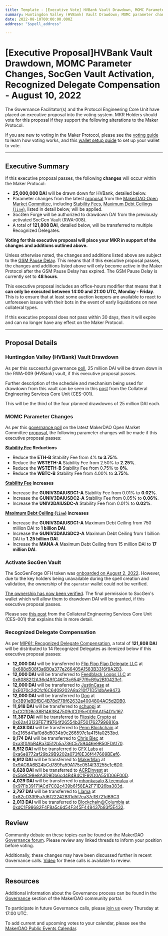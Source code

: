 ```yaml
---
title: Template - [Executive Vote] HVBank Vault Drawdown, MOMC Parameter Changes, SocGen Vault Activation, Recognized Delegate Compensation - August 10, 2022
summary: Huntingdon Valley (HVBank) Vault Drawdown; MOMC parameter changes, including Stability Fees and Maximum Debt Ceilings; SocGen Vault activation (OFH token, onboarded as RWA008-A); Recognized Delegates compensation (121,808 DAI).
date: 2022-08-10T00:00:00.000Z
address: "$spell_address"

---
```

# [Executive Proposal]HVBank Vault Drawdown, MOMC Parameter Changes, SocGen Vault Activation, Recognized Delegate Compensation - August 10, 2022

The Governance Facilitator(s) and the Protocol Engineering Core Unit have placed an executive proposal into the voting system. MKR Holders should vote for this proposal if they support the following alterations to the Maker Protocol.

If you are new to voting in the Maker Protocol, please see the [voting guide](https://community-development.makerdao.com/en/learn/governance/how-voting-works/) to learn how voting works, and this [wallet setup guide](https://community-development.makerdao.com/en/learn/governance/voting-setup/) to set up your wallet to vote.

---

## Executive Summary

If this executive proposal passes, the following **changes** will occur within the Maker Protocol:
- **25,000,000 DAI** will be drawn down for HVBank, detailed below.
- Parameter changes from the latest [proposal](https://forum.makerdao.com/t/parameter-changes-proposal-ppg-omc-001-28-july-2022/16895) from the [MakerDAO Open Market Committee](https://forum.makerdao.com/t/parameter-proposal-group-makerdao-open-market-committee/7355), including [Stability Fees](https://manual.makerdao.com/parameter-index/vault-risk/param-stability-fee), [Maximum Debt Ceilings (`line`)](https://manual.makerdao.com/module-index/module-dciam#maximum-debt-ceiling-line), listed in detail below, will be applied.
- SocGen Forge will be authorized to drawdown DAI from the previously activated SocGen Vault (RWA-008).
- A total of **121,808 DAI**, detailed below, will be transferred to multiple Recognized Delegates.

**Voting for this executive proposal will place your MKR in support of the changes and additions outlined above.**

Unless otherwise noted, the changes and additions listed above are subject to the [GSM Pause Delay](https://manual.makerdao.com/parameter-index/core/param-gsm-pause-delay). This means that if this executive proposal passes, the changes and additions listed above will only become active in the Maker Protocol after the GSM Pause Delay has expired. The GSM Pause Delay is currently set to **48 hours**.

This executive proposal includes an office-hours modifier that means that it **can only be executed between 14:00 and 21:00 UTC, Monday - Friday**. This is to ensure that at least some auction keepers are available to react to unforeseen issues with their bots in the event of early liquidations on new collateral types.

If this executive proposal does not pass within 30 days, then it will expire and can no longer have any effect on the Maker Protocol.

---

## Proposal Details

### Huntingdon Valley (HVBank) Vault Drawdown

As per this successful governance [poll](https://vote.makerdao.com/polling/QmQMDasC#vote-breakdown), 25 million DAI will be drawn down in the RWA-009 (HVBank) vault, if this executive proposal passes.

Further description of the schedule and mechanism being used for drawdown from this vault can be seen in this [post](https://forum.makerdao.com/t/rwa009-hvbank-mip21-token-ces-domain-team-assessment/15861/8) from the Collateral Engineering Services Core Unit (CES-001).

This will be the third of the four planned drawdowns of 25 million DAI each.

### MOMC Parameter Changes

As per this [governance poll](https://vote.makerdao.com/polling/QmfMRfE4) on the latest MakerDAO Open Market Committee [proposal](https://forum.makerdao.com/t/parameter-changes-proposal-ppg-omc-001-28-july-2022/16895), the following parameter changes will be made if this executive proposal passes:

**[Stability Fee](https://manual.makerdao.com/parameter-index/vault-risk/param-stability-fee) Reductions**

- Reduce the **ETH-B** Stability Fee from 4% **to 3.75%**.
- Reduce the **WSTETH-A** Stability Fee from 2.50% to **2.25%**.
- Reduce the **WSTETH-B** Stability Fee from 0.75% to **0%**.
- Reduce the **WBTC-B** Stability Fee from 4.00% to **3.75%**.

**[Stability Fee](https://manual.makerdao.com/parameter-index/vault-risk/param-stability-fee) Increases**

- Increase the **GUNIV3DAIUSDC1-A** Stability Fee from 0.01% to **0.02%**.
- Increase the **GUNIV3DAIUSDC2-A** Stability Fee from 0.05% to **0.06%**.
- Increase the **UNIV2DAIUSDC-A** Stability Fee from 0.01% to **0.02%**.

**[Maximum Debt Ceiling (`line`)](https://manual.makerdao.com/module-index/module-dciam#maximum-debt-ceiling-line) Increases**
- Increase the **GUNIV3DAIUSDC1-A** Maximum Debt Ceiling from 750 million DAI to **1 billion DAI**.
- Increase the **GUNIV3DAIUSDC2-A** Maximum Debt Ceiling from 1 billion DAI to **1.25 billion DAI**.
- Increase the **MANA-A** Maximum Debt Ceiling from 15 million DAI to **17 million DAI**.

### Activate SocGen Vault

The SocGenForge OFH token was [onboarded on August 2, 2022](https://vote.makerdao.com/executive/template-executive-vote-onboarding-real-world-asset-vaults-july-29-2022). However, due to the key holders being unavailable during the spell creation and validation, the ownership of the `operator` wallet could not be verified. 

[The ownership has now been verified](https://forum.makerdao.com/t/security-tokens-refinancing-mip6-application-for-ofh-tokens/10605/42). The final permission to SocGen's wallet which will allow them to drawdown DAI will be granted, if this executive proposal passes.

Please see [this post](https://forum.makerdao.com/t/socgen-forge-ofh-granting-final-permission-after-the-onboarding/17033) from the Collateral Engineering Services Core Unit (CES-001) that explains this in more detail.

### Recognized Delegate Compensation

As per [MIP61: Recognized Delegate Compensation](https://mips.makerdao.com/mips/details/MIP61), a total of **121,808 DAI** will be distributed to 14 Recognized Delegates as itemized below if this executive proposal passes:

- **12,000 DAI** will be transferred to [Flip Flop Flap Delegate LLC](https://vote.makerdao.com/address/0x0f4be9f208c552a6b04d9a1222f385785f95beaa) at [0x688d508f3a6B0a377e266405A1583B3316f9A2B3](https://etherscan.io/address/0x688d508f3a6B0a377e266405A1583B3316f9A2B3).
- **12,000 DAI** will be transferred to [Feedblack Loops LLC](https://vote.makerdao.com/address/0x92e1ca8b69a44bb17afa92838da68fc41f12250a) at [0x80882f2A36d49fC46C3c654F7f9cB9a2Bf0423e1](https://etherscan.io/address/0x80882f2A36d49fC46C3c654F7f9cB9a2Bf0423e1).
- **12,000 DAI** will be transferred to [JustinCase](https://vote.makerdao.com/address/0xcdb792c14391f7115ba77a7cd27f724fc9ea2091) at [0xE070c2dCfcf6C6409202A8a210f71D51dbAe9473](https://etherscan.io/address/0xE070c2dCfcf6C6409202A8a210f71D51dbAe9473).
- **12,000 DAI** will be transferred to [Doo](https://vote.makerdao.com/address/0x8804d391472126da56b9a560aef6c6d5aaa7607b) at [0x3B91eBDfBC4B78d778f62632a4004804AC5d2DB0](https://etherscan.io/address/0x3B91eBDfBC4B78d778f62632a4004804AC5d2DB0).
- **11,918 DAI** will be transferred to [schuppi](https://vote.makerdao.com/address/0xb4b82978fce6d26a22dea7e653bb9ce8e14f8056) at [0xCCffDBc38B1463847509dCD95e0D9AAf54D1c167](https://etherscan.io/address/0xCCffDBc38B1463847509dCD95e0D9AAf54D1c167).
- **11,387 DAI** will be transferred to [Flipside Crypto](https://vote.makerdao.com/address/0x84b05b0a30b6ae620f393d1037f217e607ad1b96) at [0x62a43123FE71f9764f26554b3F5017627996816a](https://etherscan.io/address/0x62a43123FE71f9764f26554b3F5017627996816a).
- **9,438 DAI** will be transferred to [Penn Blockchain](https://vote.makerdao.com/address/0x7ddb50a5b15aea7e7cf9ac8e55a7f9fd9d05ecc6) at [0x2165d41af0d8d5034b9c266597c1a415fa0253bd](https://etherscan.io/address/0x2165d41af0d8d5034b9c266597c1a415fa0253bd).
- **9,174 DAI** will be transferred to [Chris Blec](https://vote.makerdao.com/address/0x2c511d932c5a6fe4071262d49bfc018cfbaaa1f5) at [0xa3f0AbB4Ba74512b5a736C5759446e9B50FDA170](https://etherscan.io/address/0xa3f0AbB4Ba74512b5a736C5759446e9B50FDA170).
- **8,512 DAI** will be transferred to [GFX Labs](https://vote.makerdao.com/address/0xf60d7a62c98f65480725255e831de531efe3fe14) at [0xa6e8772af29b29B9202a073f8E36f447689BEef6](https://etherscan.io/address/0xa6e8772af29b29B9202a073f8E36f447689BEef6).
- **6,912 DAI** will be transferred to [MakerMan](https://vote.makerdao.com/address/0x22d5294a23d49294bf11d9db8beda36e104ad9b3) at [0x9AC6A6B24bCd789Fa59A175c0514f33255e1e6D0](https://etherscan.io/address/0x9AC6A6B24bCd789Fa59A175c0514f33255e1e6D0).
- **6,628 DAI** will be transferred to [ACREInvest](https://vote.makerdao.com/address/0x4d3ac33ab1dd7b0f352b8e590fe8b62c4c39ead5) at [0x5b9C98e8A3D9Db6cd4B4B4C1F92D0A551D06F00D](https://etherscan.io/address/0x5b9C98e8A3D9Db6cd4B4B4C1F92D0A551D06F00D).
- **4,029 DAI** will be transferred to [mhonkasalo & teemulau](https://vote.makerdao.com/address/0xaa19f47e6acb02df88efa9f023f2a38412069902) at [0x97Fb39171ACd7C82c439b6158EA2F71D26ba383d](https://etherscan.io/address/0x97Fb39171ACd7C82c439b6158EA2F71D26ba383d).
- **3,797 DAI** will be transferred to [Llama](https://vote.makerdao.com/address/0x4e314eba76c3062140ad196e4ffd34485e33c5f5) at [0x82cD339Fa7d6f22242B31d5f7ea37c1B721dB9C3](https://etherscan.io/address/0x82cD339Fa7d6f22242B31d5f7ea37c1B721dB9C3).
- **2,013 DAI** will be transferred to [Blockchain@Columbia](https://vote.makerdao.com/address/0xb8df77c3bd57761bd0c55d2f873d3aa89b3da8b7) at [0xdC1F98682F4F8a5c6d54F345F448437b83f5E432](https://etherscan.io/address/0xdC1F98682F4F8a5c6d54F345F448437b83f5E432).

## Review

Community debate on these topics can be found on the MakerDAO [Governance forum](https://forum.makerdao.com/). Please review any linked threads to inform your position before voting.

Additionally, these changes may have been discussed further in recent Governance calls. [Video](https://www.youtube.com/playlist?list=PLLzkWCj8ywWNq5-90-Id6VPSsrk4OWVan) for these calls is available to review.

---

## Resources

Additional information about the Governance process can be found in the [Governance](https://community-development.makerdao.com/en/learn/governance) section of the MakerDAO community portal.

To participate in future Governance calls, please [join us](https://github.com/makerdao/community/tree/master/governance/governance-and-risk-meetings) every Thursday at 17:00 UTC.

To add current and upcoming votes to your calendar, please see the [MakerDAO Public Events Calendar](https://calendar.google.com/calendar/embed?src=makerdao.com_3efhm2ghipksegl009ktniomdk%40group.calendar.google.com&ctz=UTC&mode=week&showCalendars=0&showPrint=0).